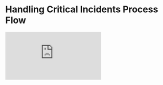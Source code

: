 # Handling Critical Incidents Process Flow
![](https://github.com/Mporter11/My-Writing/blob/main/References/Critical%20Incident%20Response%20Flow.pdf) 
